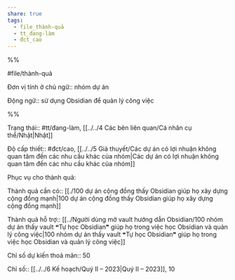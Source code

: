 ```yaml
---  
share: true  
tags:  
  - file_thành-quả  
  - tt_đang-làm  
  - đct_cao  
---  
```

  
%%  
#file/thành-quả  
Đơn vị tính ở chủ ngữ:: nhóm dự án  
Động ngữ:: sử dụng Obsidian để quản lý công việc  
%%  
Trạng thái:: #tt/đang-làm, [[../../4 Các bên liên quan/Cá nhân cụ thể/Nhật|Nhật]]  
Độ cấp thiết:: #đct/cao, [[../../5 Giả thuyết/Các dự án có lợi nhuận không quan tâm đến các nhu cầu khác của nhóm|Các dự án có lợi nhuận không quan tâm đến các nhu cầu khác của nhóm]]  
  
  
Phục vụ cho thành quả:  
  
Thành quả cần có:: [[./100 dự án cộng đồng thấy Obsidian giúp họ xây dựng cộng đồng mạnh|100 dự án cộng đồng thấy Obsidian giúp họ xây dựng cộng đồng mạnh]]  
  
Thành quả hỗ trợ:: [[../Người dùng mở vault hướng dẫn Obsidian/100 nhóm dự án thấy vault ❝Tự học Obsidian❞ giúp họ trong việc học Obsidian và quản lý công việc|100 nhóm dự án thấy vault ❝Tự học Obsidian❞ giúp họ trong việc học Obsidian và quản lý công việc]]  
  
Chỉ số dự kiến thoả mãn:: 50  
Chỉ số:: [[../../6 Kế hoạch/Quý II – 2023|Quý II – 2023]], 10  
